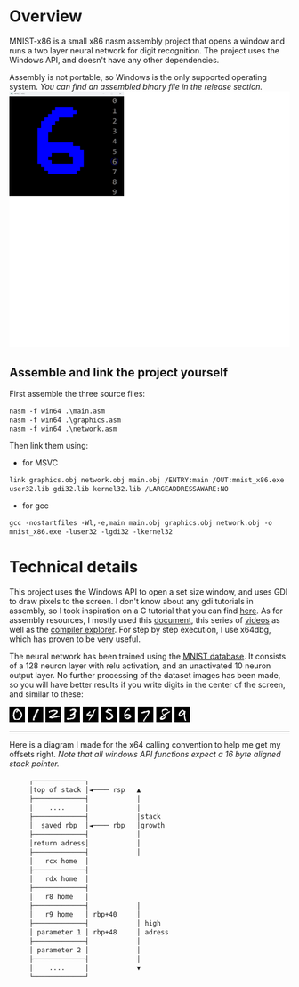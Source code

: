 # Overview
MNIST-x86 is a small x86 nasm assembly project that opens a window and runs a two layer neural network for digit recognition.
The project uses the Windows API, and doesn't have any other dependencies.

Assembly is not portable, so Windows is the only supported operating system. *You can find an assembled binary file in the release section.*
![Alt text](./readme_assets/mnist-x86_demo.png?raw=true)
## Assemble and link the project yourself
First assemble the three source files:
```
nasm -f win64 .\main.asm    
nasm -f win64 .\graphics.asm
nasm -f win64 .\network.asm
```
Then link them using:

- for MSVC
```
link graphics.obj network.obj main.obj /ENTRY:main /OUT:mnist_x86.exe user32.lib gdi32.lib kernel32.lib /LARGEADDRESSAWARE:NO
```
- for gcc
```
gcc -nostartfiles -Wl,-e,main main.obj graphics.obj network.obj -o mnist_x86.exe -luser32 -lgdi32 -lkernel32
```

# Technical details
This project uses the Windows API to open a set size window, and uses GDI to draw pixels to the screen. I don't know about any gdi tutorials in assembly, so I took inspiration on a C tutorial that you can find [here](https://croakingkero.com/tutorials/drawing_pixels_win32_gdi/). As for assembly resources, I mostly used this [document](https://www.cs.virginia.edu/~evans/cs216/guides/x86.html), this series of [videos](https://youtube.com/playlist?list=PLmxT2pVYo5LB5EzTPZGfFN0c2GDiSXgQe&si=ztnpkqfNEtrZ3LC5) as well as the [compiler explorer](https://godbolt.org/).
For step by step execution, I use x64dbg, which has proven to be very useful.

The neural network has been trained using the [MNIST database](http://yann.lecun.com/exdb/mnist/). It consists of a 128 neuron layer with relu activation, and an unactivated 10 neuron output layer. No further processing of the dataset images has been made, so you will have better results if you write digits in the center of the screen, and similar to these:

![Alt text](./readme_assets/mnist_dataset_sample.png?raw=true)

---

Here is a diagram I made for the x64 calling convention to help me get my offsets right. _Note that all windows API functions expect a 16 byte aligned stack pointer._

```
     ┌─────────────┐                    
     │top of stack │◄──── rsp   ▲       
     ├─────────────┤            │       
     │    ....     │            │       
     ├─────────────┤            │stack  
     │  saved rbp  │◄──── rbp   │growth 
     ├─────────────┤            │       
     │return adress│            │       
     ├─────────────┤            │       
     │   rcx home  │                    
     ├─────────────┤                    
     │   rdx home  │                    
     ├─────────────┤                    
     │   r8 home   │                    
     ├─────────────┤            │       
     │   r9 home   │ rbp+40     │       
     ├─────────────┤            │ high  
     │ parameter 1 │ rbp+48     │ adress
     ├─────────────┤            │       
     │ parameter 2 │            │       
     ├─────────────┤            │       
     │    ....     │            ▼       
     └─────────────┘                    
```
